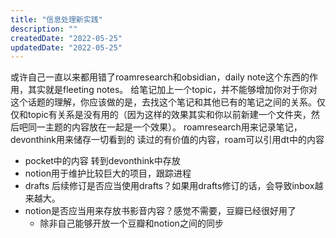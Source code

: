 ```yaml
---
title: "信息处理新实践"
description: ""
createdDate: "2022-05-25"
updatedDate: "2022-05-25"
---
```


或许自己一直以来都用错了roamresearch和obsidian，daily note这个东西的作用，其实就是fleeting notes。 给笔记加上一个topic，并不能够增加你对于你对这个话题的理解，你应该做的是，去找这个笔记和其他已有的笔记之间的关系。仅仅和topic有关系是没有用的（因为这样的效果其实和你以前新建一个文件夹，然后吧同一主题的内容放在一起是一个效果）。
roamresearch用来记录笔记，devonthink用来储存一切看到的 读过的有价值的内容，roam可以引用dt中的内容


- pocket中的内容 转到devonthink中存放
- notion用于维护比较巨大的项目，跟踪进程
- drafts 后续修订是否应当使用drafts？如果用drafts修订的话，会导致inbox越来越大。
- notion是否应当用来存放书影音内容？感觉不需要，豆瓣已经很好用了
    - 除非自己能够开放一个豆瓣和notion之间的同步
